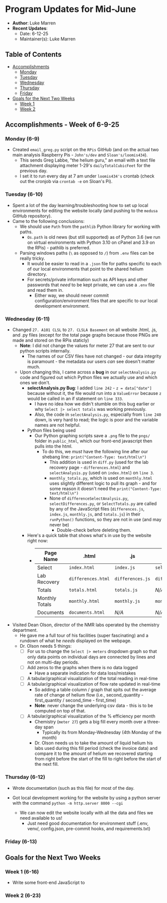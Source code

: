 # Program Updates for Mid-June

- **Author**: Luke Marren
- **Recent Updates**:
  - Date: 6-12-25
  - Maintainer(s): Luke Marren

## Table of Contents

- [Accomplishments](#accomplishments---week-of-6-9-25)
    - [Monday](#monday-6-9)
    - [Tuesday](#tuesday-6-10)
    - [Wednesday](#wednesday-6-11)
    - [Thursday](#thursday-6-12)
    - [Friday](#friday-6-13)
- [Goals for the Next Two Weeks](#goals-for-the-next-two-weeks)
    - [Week 1](#week-1-6-16)
    - [Week 2](#week-2-6-23)


## Accomplishments - Week of 6-9-25

### Monday (6-9)
- Created `email_greg.py` script on the `RPis` GitHub (and on the actual two main analysis Raspberry Pis - `John's/dev` and `Sloan's/loomis434`).
    - This sends Greg Labbe, "the helium guru," an email with a text file attachment displaying meter 1-29's `dailyTotalCubicFeet` for the previous day.
    - I set it to run every day at 7 am under `loomis434's` crontab (check out the cronjob via `crontab -e` on Sloan's Pi).

### Tuesday (6-10)
- Spent a lot of the day learning/troubleshooting how to set up local environments for editing the website locally (and pushing to the `medusa` GitHub repository).
- Came to the following conclusions:
    - We should use `Path` from the `pathlib` Python library for working with paths.
        - `Os.path` is old news (but still supported) as of Python 3.6 (we run on virtual environments with Python 3.10 on cPanel and 3.9 on the RPis) - pathlib is preferred.
    - Parsing windows paths (`\` as opposed to `/`) from `.env` files can be really tricky.
        - It would be easier to read in a `.json` file for paths specific to each of our local environments that point to the shared helium directory.
        - For secrets/private information such as API keys and other passwords that *need* to be kept private, we can use a `.env` file and read them in.
            - Either way, we should never commit configuration/environment files that are specific to our local development environment.

### Wednesday (6-11)
- Changed `27. A101 CLSL` to `27. CLSLA Basement` on all website .html, .js, and .py files (except for the total page graphs because those PNGs are made and stored on the RPis staticly)
    - **Note**: I did not change the values for meter 27 that are sent to our python scripts internally.
        - The names of our CSV files have not changed - our data integrity is paramount - the metadata our users *can* see doesn't matter much.
    - Upon changing this, I came across a **bug** in our `selectAnalysis.py` code and figured out which Python files we actually use and which ones we don't.
        - **selectAnalysis.py Bug**: I added `line 242` - `z = data["date"]` because without it, the file would run into a `ValueError` because `z` would be called in an if statement on `line 333`.
            - I have no idea how we didn't stumble on this bug earlier or why `Select |> select totals` was working previously.
            - Also, the code in `selectAnalysis.py`, especially from `line 240` down, is very hard to read; the logic is poor and the variable names are not helpful.
        - Python files being used
            - Our Python graphing scripts save a `.png` file to the `pngs/` folder in `public_html`, which our front-end javascript then pulls into the html.
                - To do this, we *must* have the following line after our shebang line: `print("Content-Type: text/html\n")`
                    - This addition is used in `diff.py` (used for the lab recovery page - `differences.html`) and `selectAnalysis.py` (used on `index.html`) on `line 3`.
                    - `monthly_totals.py`, which is used on `monthly.html` uses slightly different logic to pull its graph - and for some reason it doesn't need the `print("Content-Type: text/html\n")`
                    - None of `differenceSelectAnalysis.py`, `selectDifferences.py`, or `SelectTotals.py` are called by any of the JavaScript files (`differences.js`, `index.js`, `monthly.js`, and `totals.js`) in their `runPython()` functions, so they are not in use (and may never be)
                        - Double-check before deleting them.
        - Here's a quick table that shows what's in use by the website right now:
            - | Page Name | .html | .js | .py |
              | --------- | ----- | --- | --- |
              | Select | `index.html` | `index.js` | `selectAnalysis.py` |
              | Lab Recovery | `differences.html` | `differences.js` | `diff.py` |
              | Totals | `totals.html` | `totals.js` | *N/A* |
              | Monthly Totals | `monthly.html` | `monthly.js` | `monthly_totals.py` |
              | Documents | `documents.html` | *N/A* | *N/A* |
- Visited Dean Olson, director of the NMR labs operated by the chemistry department.
    - He gave me a full tour of his facilities (super fascinating) and a rundown of what he *needs* displayed on the webpage.
    - Dr. Olson needs 5 things:
        - [ ] For us to change the `Select |> meters` dropdown graph so that only data points on individual days are connected by lines and not on multi-day periods.
        - [ ] Add zeros to the graphs when there is no data logged
            - Have a separate indication for data loss/mistakes
        - [ ] A tabular/graphical visualization of the total reading in real-time
        - [ ] A tabular/graphical visualization of flow rate updated in real-time
            - So adding a table column / graph that spits out the average rate of change of helium flow (i.e., second_quantity - first_quantity / second_time - first_time)
            - **Note**: never change the underlying csv data - this is to be computed on top of that.
        - [ ] A tabular/graphical visualization of the % efficiency per month
            - Chemistry (`meter 27`) gets a big fill every month over a three-day span
                - Typically its from Monday-Wednesday (4th Monday of the month)
            - Dr. Olson needs us to take the amount of liquid helium his labs used during this fill period (check the invoice data) and compare it to the amount of helium we recovered starting from right before the start of the fill to right before the start of the next fill.

### Thursday (6-12)

- Wrote documentation (such as this file) for most of the day.
- Got local development working for the website by using a python server with the command `python -m http.server 8000 --cgi`

    - We can now edit the website locally with all the data and files we need available to us!
        - Just need good documentation for environment stuff (.env, venv/, config.json, pre-commit hooks, and requirements.txt)

### Friday (6-13)

## Goals for the Next Two Weeks

### Week 1 (6-16)

- Write some front-end JavaScript to

### Week 2 (6-23)
